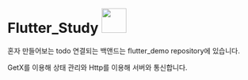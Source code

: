 # Flutter_Study <img height="50" width="50" src="https://cdn.jsdelivr.net/npm/simple-icons@v6/icons/flutter.svg" />
혼자 만들어보는 todo 연결되는 백앤드는 flutter_demo repository에 있습니다.

GetX를 이용해 상태 관리와 Http를 이용해 서버와 통신합니다.
